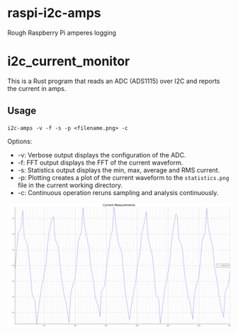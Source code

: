 # raspi-i2c-amps
Rough Raspberry Pi amperes logging

# i2c_current_monitor

This is a Rust program that reads an ADC (ADS1115) over I2C and reports the current in amps.

## Usage

```
i2c-amps -v -f -s -p <filename.png> -c
```

Options:
- -v: Verbose output displays the configuration of the ADC.
- -f: FFT output displays the FFT of the current waveform.
- -s: Statistics output displays the min, max, average and RMS current.
- -p: Plotting creates a plot of the current waveform to the `statistics.png` file in the current working directory.
- -c: Continuous operation reruns sampling and analysis continuously.

![Current @ home](incomer.png)